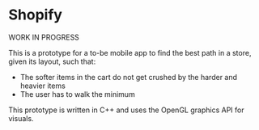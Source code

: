 # Shopify

WORK IN PROGRESS

This is a prototype for a to-be mobile app to find the best path in a store, given its layout, such that:
- The softer items in the cart do not get crushed by the harder and heavier items
- The user has to walk the minimum

This prototype is written in C++ and uses the OpenGL graphics API for visuals.

